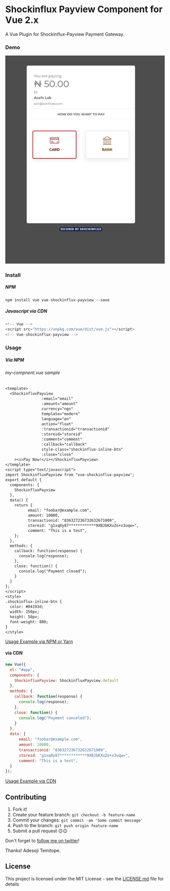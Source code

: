 # Shockinflux Payview Component for Vue 2.x

A Vue Plugin for Shockinflux-Payview Payment Gateway.

### Demo

![Demo Image](shockinflux-demo.png?raw=true "Demo Image")

### Install

##### NPM

```
npm install vue vue-shockinflux-payview --save
```

##### Javascript via CDN

```javascript
<!-- Vue -->
<script src="https://unpkg.com/vue/dist/vue.js"></script>
<!-- Vue-shockinflux-payview -->
```

### Usage

##### Via NPM

###### my-compnent.vue sample

```vue
<template>
  <ShockinfluxPayview
                :email="email"
                :amount="amount"
                currency="ngn"
                template="modern"
                language="en"
                action="float"
                :transactionid="transactionid"
                :storeid="storeid"
                :comment="comment"
                :callback="callback"
                style-class="shockinflux-inline-btn"
                :close="close"
    ><i>Pay Now!</i></ShockinfluxPayview>
</template>
<script type="text/javascript">
import ShockinfluxPayview from "vue-shockinflux-payview";
export default {
  components: {
    ShockinfluxPayview
  },
  data() {
    return {
          email: "foobar@example.com",
          amount: 10000,
          transactionid: "836327236732632671009",
          storeid: "g1xq8y87************9XBJbKXuZo+x3uqw=",
          comment: "This is a test",
    };
  },
  methods: {
    callback: function(response) {
      console.log(response);
    },
    close: function() {
      console.log("Payment closed");
    }
  }
};
</script>
<style>
.shockinflux-inline-btn {
  color: #04193d;
  width: 250px;
  height: 50px;
  font-weight: 800;
}
</style>
```

[Usage Example via NPM or Yarn](examples/commonjs/App.vue)

#### via CDN

```javascript
new Vue({
  el: "#app",
  components: {
    ShockinfluxPayview: ShockinfluxPayview.default
  },
  methods: {
    callback: function(response) {
      console.log(response);
    },
    close: function() {
      console.log("Payment canceled");
    }
  },
  data: {
      email: "foobar@example.com",
      amount: 10000,
      transactionid: "836327236732632671009",
      storeid: "g1xq8y87************9XBJbKXuZo+x3uqw=",
      comment: "This is a test",
  }
});
```

[Usage Example via CDN](examples/index.html)

## Contributing

1. Fork it!
2. Create your feature branch: `git checkout -b feature-name`
3. Commit your changes: `git commit -am 'Some commit message'`
4. Push to the branch: `git push origin feature-name`
5. Submit a pull request 😉😉

Don't forget to [follow me on twitter](https://twitter.com/temitopedaviid)!

Thanks!
Adesoji Temitope.

## License

This project is licensed under the MIT License - see the [LICENSE.md](LICENSE.md) file for details
